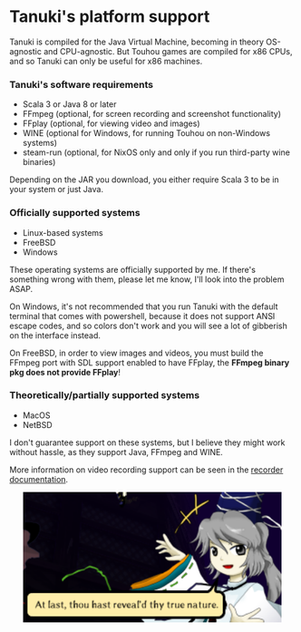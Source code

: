 # Tanuki's platform support

Tanuki is compiled for the Java Virtual Machine, becoming in theory OS-agnostic and CPU-agnostic. But Touhou games are compiled for x86 CPUs, and so Tanuki can only be useful for x86 machines.

### Tanuki's software requirements

* Scala 3 or Java 8 or later
* FFmpeg (optional, for screen recording and screenshot functionality)
* FFplay (optional, for viewing video and images)
* WINE (optional for Windows, for running Touhou on non-Windows systems)
* steam-run (optional, for NixOS only and only if you run third-party wine binaries)

Depending on the JAR you download, you either require Scala 3 to be in your system or just Java.

### Officially supported systems
* Linux-based systems
* FreeBSD
* Windows

These operating systems are officially supported by me. If there's something wrong with them, please let me know, I'll look into the problem ASAP.

On Windows, it's not recommended that you run Tanuki with the default terminal that comes with powershell, because it does not support ANSI escape codes, and so colors don't work and you will see a lot of gibberish on the interface instead.

On FreeBSD, in order to view images and videos, you must build the FFmpeg port with SDL support enabled to have FFplay, the **FFmpeg binary pkg does not provide FFplay**!

### Theoretically/partially supported systems
* MacOS
* NetBSD

I don't guarantee support on these systems, but I believe they might work without hassle, as they support Java, FFmpeg and WINE.

More information on video recording support can be seen in the [recorder documentation](recorder.md).

<p align="center">
<img src="../images/futo.png" height="230"/>
</p>
